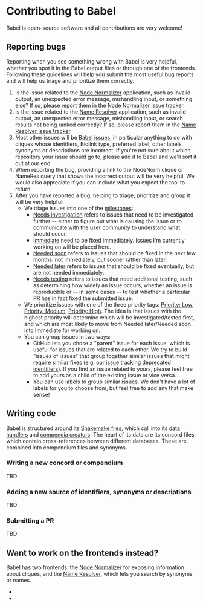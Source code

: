 # Contributing to Babel

Babel is open-source software and all contributions are very welcome!

## Reporting bugs

Reporting when you see something wrong with Babel is very helpful, whether you spot it in the
Babel output files or through one of the frontends. Following these guidelines will help you
submit the most useful bug reports and will help us triage and prioritize them correctly.

1. Is the issue related to the [Node Normalizer] application, such as invalid output, an unexpected
   error message, mishandling input, or something else? If so, please report them in the
   [Node Normalizer issue tracker](https://github.com/TranslatorSRI/NodeNormalization/issues/).
2. Is the issue related to the [Name Resolver] application, such as invalid output, an unexpected
   error message, mishandling input, or search results not being ranked correctly? If so, please
   report them in the [Name Resolver issue tracker](https://github.com/TranslatorSRI/NameResolution/issues/).
3. Most other issues will be [Babel issues](https://github.com/TranslatorSRI/Babel/issues/), in particular
   anything to do with cliques whose identifiers, Biolink type, preferred label, other labels, synonyms or
   descriptions are incorrect. If you're not sure about which repository your issue should go to, please
   add it to Babel and we'll sort it out at our end.
4. When reporting the bug, providing a link to the NodeNorm clique or NameRes query that shows the incorrect
   output will be very helpful. We would also appreciate if you can include what you expect the tool to return.
5. After you have reported a bug, helping to triage, prioritize and group it will be very helpful:
    - We triage issues into one of the [milestones](https://github.com/TranslatorSRI/Babel/milestones):
      - [Needs investigation](https://github.com/TranslatorSRI/Babel/milestone/12) refers to issues that need
        to be investigated further -- either to figure out what is causing the issue or to communicate with the
        user community to understand what should occur.
      - [Immediate](https://github.com/TranslatorSRI/Babel/milestone/35) need to be fixed immediately. Issues I'm
        currently working on will be placed here.
      - [Needed soon](https://github.com/TranslatorSRI/Babel/milestone/30) refers to issues that should be fixed
        in the next few months: not immediately, but sooner rather than later.
      - [Needed later](https://github.com/TranslatorSRI/Babel/milestone/31) refers to issues that should be fixed
        eventually, but are not needed immediately.
      - [Needs testing](https://github.com/TranslatorSRI/Babel/milestone/27) refers to issues that need additional
        testing, such as determining how widely an issue occurs, whether an issue is reproducible or -- in some cases --
        to test whether a particular PR has in fact fixed the submitted issue.
    - We prioritize issues with one of the three priority tags: [Priority: Low](https://github.com/TranslatorSRI/Babel/issues?q=is%3Aissue%20state%3Aopen%20label%3A%22Priority%3A%20Low%22),
      [Priority: Medium](https://github.com/TranslatorSRI/Babel/issues?q=is%3Aissue%20state%3Aopen%20label%3A%22Priority%3A%20Medium%22),
      [Priority: High](https://github.com/TranslatorSRI/Babel/issues?q=is%3Aissue%20state%3Aopen%20label%3A%22Priority%3A%20High%22).
      The idea is that issues with the highest priority will determine which will be investigated/tested first, and which
      are most likely to move from Needed later/Needed soon into Immediate for working on.
    - You can group issues in two ways:
      - GitHub lets you chose a "parent" issue for each issue, which is useful for issues that are related to each
        other. We try to build "issues of issues" that group together similar issues that might require similar fixes
        (e.g. [our issue tracking deprecated identifiers](https://github.com/TranslatorSRI/Babel/issues/93)). If you
        find an issue related to yours, please feel free to add yours as a child of the existing issue or vice versa.
      - You can use labels to group similar issues. We don't have a lot of labels for you to choose from, but feel free
        to add any that make sense!

## Writing code

Babel is structured around its [Snakemake files](./src/snakefiles), which call into its
[data handlers](./src/datahandlers) and [compendia creators](./src/createcompendia). The
heart of its data are its concord files, which contain cross-references between different
databases. These are combined into compendium files and synonyms.

### Writing a new concord or compendium
TBD

### Adding a new source of identifiers, synonyms or descriptions 
TBD

### Submitting a PR
TBD

## Want to work on the frontends instead?

Babel has two frontends: the [Node Normalizer] for
exposing information about cliques, and the [Name Resolver],
which lets you search by synonyms or names.

- [Node Normalizer]: https://github.com/TranslatorSRI/NodeNormalization
- [Name Resolver]: https://github.com/TranslatorSRI/NameResolution
